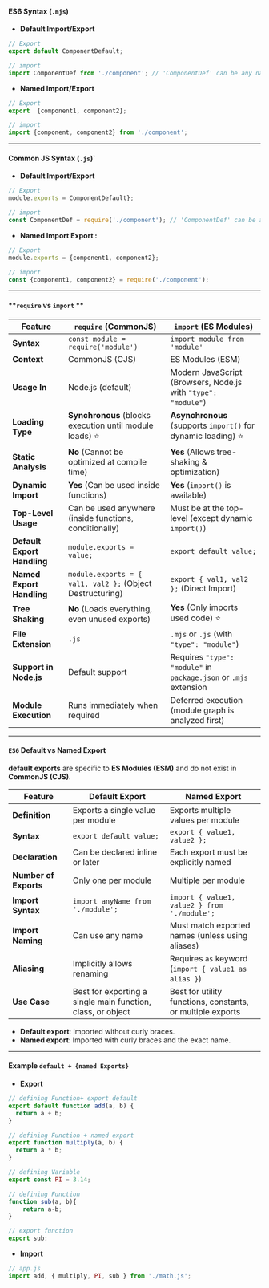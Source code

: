 
#### ES6 Syntax (`.mjs`)

- **Default Import/Export**
```js
// Export
export default ComponentDefault;

// import
import ComponentDef from './component'; // 'ComponentDef' can be any name.
```

- **Named Import/Export**
```js
// Export
export  {component1, component2};

// import
import {component, component2} from './component';
```

---
#### Common JS Syntax (`.js`)`

- **Default Import/Export**
```js
// Export
module.exports = ComponentDefault};

// import
const ComponentDef = require('./component'); // 'ComponentDef' can be any name.
```

- **Named Import Export :**
```js
// Export
module.exports = {component1, component2};

// import
const {component1, component2} = require('./component');
```

---

#### **`require` vs `import` **

|Feature|`require` (CommonJS)|`import` (ES Modules)|
|---|---|---|
|**Syntax**|`const module = require('module')`|`import module from 'module'`|
|**Context**|CommonJS (CJS)|ES Modules (ESM)|
|**Usage In**|Node.js (default)|Modern JavaScript (Browsers, Node.js with `"type": "module"`)|
|**Loading Type**|**Synchronous** (blocks execution until module loads) ⭐|**Asynchronous** (supports `import()` for dynamic loading) ⭐|
|**Static Analysis**|**No** (Cannot be optimized at compile time)|**Yes** (Allows tree-shaking & optimization)|
|**Dynamic Import**|**Yes** (Can be used inside functions)|**Yes** (`import()` is available)|
|**Top-Level Usage**|Can be used anywhere (inside functions, conditionally)|Must be at the top-level (except dynamic `import()`)|
|**Default Export Handling**|`module.exports = value;`|`export default value;`|
|**Named Export Handling**|`module.exports = { val1, val2 };` (Object Destructuring)|`export { val1, val2 };` (Direct Import)|
|**Tree Shaking**|**No** (Loads everything, even unused exports)|**Yes** (Only imports used code) ⭐|
|**File Extension**|`.js`|`.mjs` or `.js` (with `"type": "module"`)|
|**Support in Node.js**|Default support|Requires `"type": "module"` in `package.json` or `.mjs` extension|
|**Module Execution**|Runs immediately when required|Deferred execution (module graph is analyzed first)|


---

#### `ES6` Default vs Named Export

**default exports** are specific to **ES Modules (ESM)** and do not exist in **CommonJS (CJS)**.

|Feature|Default Export|Named Export|
|---|---|---|
|**Definition**|Exports a single value per module|Exports multiple values per module|
|**Syntax**|`export default value;`|`export { value1, value2 };`|
|**Declaration**|Can be declared inline or later|Each export must be explicitly named|
|**Number of Exports**|Only one per module|Multiple per module|
|**Import Syntax**|`import anyName from './module';`|`import { value1, value2 } from './module';`|
|**Import Naming**|Can use any name|Must match exported names (unless using aliases)|
|**Aliasing**|Implicitly allows renaming|Requires `as` keyword (`import { value1 as alias }`)|
|**Use Case**|Best for exporting a single main function, class, or object|Best for utility functions, constants, or multiple exports|
- **Default export**: Imported without curly braces.
- **Named export**: Imported with curly braces and the exact name.

---
#### Example `default + {named Exports}`

- **Export**
```javascript
// defining Function+ export default
export default function add(a, b) {
  return a + b;
}

// defining Function + named export
export function multiply(a, b) {
  return a * b;
}

// defining Variable
export const PI = 3.14;

// defining Function
function sub(a, b){ 
	return a-b; 
}

// export function
export sub;
```
- **Import**
```javascript
// app.js
import add, { multiply, PI, sub } from './math.js';
```

